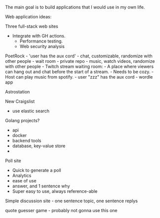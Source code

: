 The main goal is to build applications that I would use in my own life.

Web application ideas:

Three full-stack web sites

- Integrate with GH actions.
  - Performance testing.
  - Web security analysis


PoetRock
    - 'user has the aux cord'
    - chat, customizable, randomize with other people
    - wait room
    - private repo
    - music, watch videos, randomize with other people
    -  Twitch stream waiting room:
      - A place where viewers can hang out and chat before the start of a stream.
      - Needs to be cozy.
      - Host can play music from spotify.
          - user "zzz" has the aux cord
          - wordle app


Astrostation



New Craigslist
- use elastic search


Golang projects?
- api
- docker
- backend tools
- database, key-value store
- 

Poll site
- Quick to generate a poll
- Analytics
- ease of use
- answer, and 1 sentence why
- Super easy to use, always reference-able


Simple discussion site - one sentence topic, one sentence replys

quote guesser game - probably not gonna use this one

